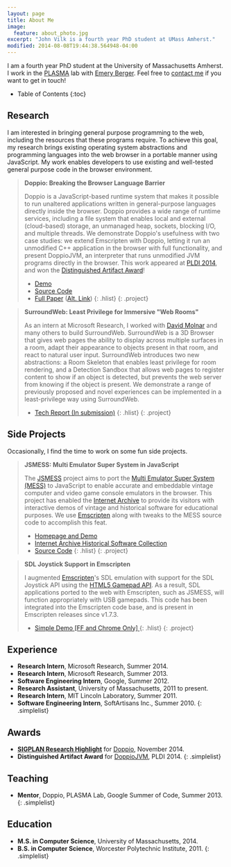 ```yaml
---
layout: page
title: About Me
image:
  feature: about_photo.jpg
excerpt: "John Vilk is a fourth year PhD student at UMass Amherst."
modified: 2014-08-08T19:44:38.564948-04:00
---
```


I am a fourth year PhD student at the University of Massachusetts Amherst. I work in the [PLASMA](http://www.cs.umass.edu/~plasma/) lab with [Emery Berger](http://emeryberger.com/). Feel free to [contact me](../contact/) if you want to get in touch!

* Table of Contents
{:toc}

## Research

I am interested in bringing general purpose programming to the web, including the resources that these programs require. To achieve this goal, my research brings existing operating system abstractions and programming languages into the web browser in a portable manner using JavaScript. My work enables developers to use existing and well-tested general purpose code in the browser environment.

> **Doppio: Breaking the Browser Language Barrier**
>
> Doppio is a JavaScript-based runtime system that makes it possible to run unaltered applications written in general-purpose languages directly inside the browser. Doppio provides a wide range of runtime services, including a file system that enables local and external (cloud-based) storage, an unmanaged heap, sockets, blocking I/O, and multiple threads. We demonstrate Doppio's usefulness with two case studies: we extend Emscripten with Doppio, letting it run an unmodified C++ application in the browser with full functionality, and present DoppioJVM, an interpreter that runs unmodified JVM programs directly in the browser. This work appeared at [PLDI 2014](http://conferences.inf.ed.ac.uk/pldi2014/), and won the [Distinguished Artifact Award](http://pldi14-aec.cs.brown.edu/)!
>
> * [Demo](http://doppiojvm.org/)
> * [Source Code](https://github.com/plasma-umass/doppio)
> * [Full Paper](http://dl.acm.org/citation.cfm?id=2594293) ([Alt. Link](https://plasma-umass.github.io/doppio-demo/paper.pdf))
> {: .hlist}
{: .project}

> **SurroundWeb: Least Privilege for Immersive "Web Rooms"**
>
> As an intern at Microsoft Research, I worked with [David Molnar](http://research.microsoft.com/en-us/people/dmolnar/) and many others to build SurroundWeb. SurroundWeb is a 3D Browser that gives web pages the ability to display across multiple surfaces in a room, adapt their appearance to objects present in that room, and react to natural user input. SurroundWeb introduces two new abstractions: a Room Skeleton that enables least privilege for room rendering, and a Detection Sandbox that allows web pages to register content to show if an object is detected, but prevents the web server from knowing if the object is present. We demonstrate a range of previously proposed and novel experiences can be implemented in a least-privilege way using SurroundWeb.
>
> * [Tech Report (In submission)](http://research.microsoft.com/apps/pubs/?id=209968)
> {: .hlist}
{: .project}

## Side Projects

Occasionally, I find the time to work on some fun side projects.

> **JSMESS: Multi Emulator Super System in JavaScript**
>
> The [JSMESS](http://jsmess.textfiles.com/) project aims to port the [Multi Emulator Super System (MESS)](http://mess.org/) to JavaScript to enable accurate and embeddable vintage computer and video game console emulators in the browser. This project has enabled the [Internet Archive](http://archive.org/) to provide its visitors with interactive demos of vintage and historical software for educational purposes. We use [Emscripten](https://github.com/kripken/emscripten) along with tweaks to the MESS source code to accomplish this feat.
>
> * [Homepage and Demo](http://jsmess.textfiles.com/)
> * [Internet Archive Historical Software Collection](https://archive.org/details/historicalsoftware)
> * [Source Code](https://github.com/jsmess/jsmess)
> {: .hlist}
{: .project}

> **SDL Joystick Support in Emscripten**
>
> I augmented [Emscripten](https://github.com/kripken/emscripten/)'s SDL emulation with support for the SDL Joystick API using the [HTML5 Gamepad API](http://www.w3.org/TR/gamepad/). As a result, SDL applications ported to the web with Emscripten, such as JSMESS, will function appropriately with USB gamepads. This code has been integrated into the Emscripten code base, and is present in Emscripten releases since v1.7.3.
>
> * [Simple Demo [FF and Chrome Only] ](http://people.cs.umass.edu/~jvilk/sdljoy/sdljoy.html)
> {: .hlist}
{: .project}

## Experience

* **Research Intern**, Microsoft Research, Summer 2014.
* **Research Intern**, Microsoft Research, Summer 2013.
* **Software Engineering Intern**, Google, Summer 2012.
* **Research Assistant**, University of Massachusetts, 2011 to present.
* **Research Intern**, MIT Lincoln Laboratory, Summer 2011.
* **Software Engineering Intern**, SoftArtisans Inc., Summer 2010.
{: .simplelist}

## Awards

* **[SIGPLAN Research Highlight](http://www.sigplan.org/Newsletters/CACM/Papers/)** for [Doppio](http://dl.acm.org/citation.cfm?id=2594293), November 2014.
* **Distinguished Artifact Award** for [DoppioJVM](http://github.com/plasma-umass/doppio), PLDI 2014.
{: .simplelist}

## Teaching

* **Mentor**, Doppio, PLASMA Lab, Google Summer of Code, Summer 2013.
{: .simplelist}

## Education

* **M.S. in Computer Science**, University of Massachusetts, 2014.
* **B.S. in Computer Science**, Worcester Polytechnic Institute, 2011.
{: .simplelist}
